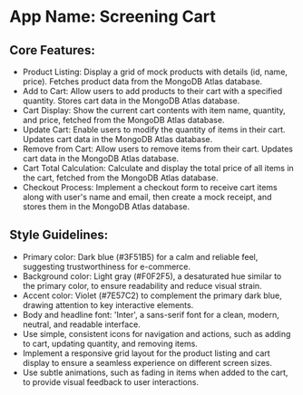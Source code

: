 # **App Name**: Screening Cart

## Core Features:

- Product Listing: Display a grid of mock products with details (id, name, price). Fetches product data from the MongoDB Atlas database.
- Add to Cart: Allow users to add products to their cart with a specified quantity. Stores cart data in the MongoDB Atlas database.
- Cart Display: Show the current cart contents with item name, quantity, and price, fetched from the MongoDB Atlas database.
- Update Cart: Enable users to modify the quantity of items in their cart. Updates cart data in the MongoDB Atlas database.
- Remove from Cart: Allow users to remove items from their cart. Updates cart data in the MongoDB Atlas database.
- Cart Total Calculation: Calculate and display the total price of all items in the cart, fetched from the MongoDB Atlas database.
- Checkout Process: Implement a checkout form to receive cart items along with user's name and email, then create a mock receipt, and stores them in the MongoDB Atlas database.

## Style Guidelines:

- Primary color: Dark blue (#3F51B5) for a calm and reliable feel, suggesting trustworthiness for e-commerce.
- Background color: Light gray (#F0F2F5), a desaturated hue similar to the primary color, to ensure readability and reduce visual strain.
- Accent color: Violet (#7E57C2) to complement the primary dark blue, drawing attention to key interactive elements.
- Body and headline font: 'Inter', a sans-serif font for a clean, modern, neutral, and readable interface.
- Use simple, consistent icons for navigation and actions, such as adding to cart, updating quantity, and removing items.
- Implement a responsive grid layout for the product listing and cart display to ensure a seamless experience on different screen sizes.
- Use subtle animations, such as fading in items when added to the cart, to provide visual feedback to user interactions.